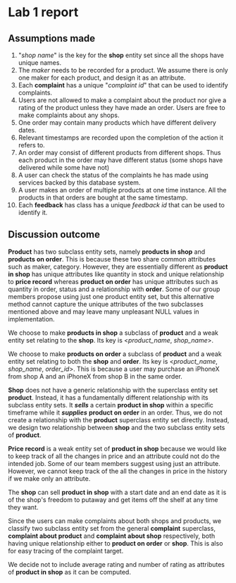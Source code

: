 # Lab 1 report

## Assumptions made
1. "*shop name*" is the key for the **shop** entity set since all the shops have unique names.
2. The *maker* needs to be recorded for a product. We assume there is only one maker for each product, and design it as an attribute.
3. Each **complaint** has a unique "*complaint id*" that can be used to identify complaints.
4. Users are not allowed to make a complaint about the product nor give a rating of the product unless they have made an order. Users are free to make complaints about any shops.
5. One order may contain many products which have different delivery dates.
6. Relevant timestamps are recorded upon the completion of the action it refers to.
7. An order may consist of different products from different shops. Thus each product in the order may have different status (some shops have delivered while some have not)
8. A user can check the status of the complaints he has made using services backed by this database system.
9. A user makes an order of multiple products at one time instance. All the products in that orders are bought at the same timestamp.
10. Each **feedback** has class has a unique *feedback id* that can be used to identify it.


## Discussion outcome

**Product** has two subclass entity sets, namely **products in shop** and **products on order**. This is because these two share common attributes such as maker, category. However, they are essentially different as **product in shop** has unique attributes like quantity in stock and unique relationship to **price record** whereas **product on order** has unique attributes such as quantity in order, status and a relationship with **order**. Some of our group members propose using just one product entity set, but this alternative method cannot capture the unique attributes of the two subclasses mentioned above and may leave many unpleasant NULL values in implementation.

We choose to make **products in shop** a subclass of **product** and a weak entity set relating to the **shop**. Its key is <*product_name*, *shop_name*>.

We choose to make **products on order** a subclass of **product** and a weak entity set relating to both the **shop** and **order**. Its key is <*product_name*, *shop_name*, *order_id*>. This is because a user may purchase an iPhoneX from shop A and an iPhoneX from shop B in the same order.

**Shop** does not have a generic relationship with the superclass entity set **product**. Instead, it has a fundamentally different relationship with its subclass entity sets. It  ***sells*** a certain **product in shop** within a specific timeframe while it ***supplies*** **product on order** in an order. Thus, we do not create a relationship with the **product** superclass entity set directly. Instead, we design two relationship between **shop** and the two subclass entity sets of **product**.

**Price record** is a weak entity set of **product in shop** because we would like to keep track of all the changes in price and an attribute could not do the intended job. Some of our team members suggest using just an attribute. However, we cannot keep track of the all the changes in price in the history if we make only an attribute.

The **shop** can sell **product in shop** with a start date and an end date as it is of the shop's freedom to putaway and get items off the shelf at any time they want.

Since the users can make complaints about both shops and products, we classify two subclass entity set from the general **complaint** superclass, **complaint about product** and **complaint about shop** respectively, both having unique relationship either to **product on order** or **shop**. This is also for easy tracing of the complaint target.

We decide not to include average rating and number of rating as attributes of **product in shop** as it can be computed.

